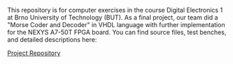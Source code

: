 This repository is for computer exercises in the course Digital Electronics 1 at Brno University of Technology (BUT). As a final project, our team did a "Morse Coder and Decoder" in VHDL language with further implementation for the NEXYS A7-50T FPGA board. You can find source files, test benches, and detailed descriptions here:

[Project Repository](https://github.com/dmitrii-semenov/morse-coder-decoder)